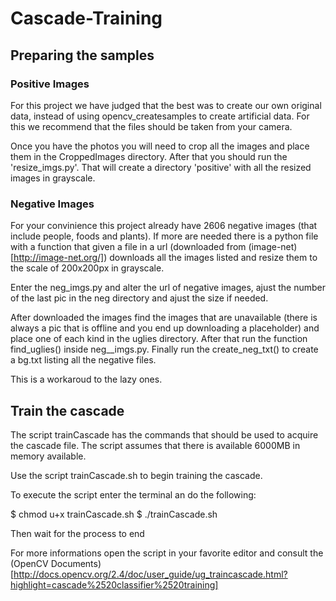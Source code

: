 # Cascade-Training

## Preparing the samples

### Positive Images

For this project we have judged that the best was to create our own original data, instead of using opencv_createsamples to create artificial data. 
For this we recommend that the files should be taken from your camera. 

Once you have the photos you will need to crop all the images and place them in the CroppedImages directory. After that you should run the 'resize_imgs.py'. That will create a directory 'positive' with all the resized images in grayscale.

### Negative Images

For your convinience this project already have 2606 negative images (that include people, foods and plants). If more are needed there is a python file with a function that given a file in a url (downloaded from (image-net)[http://image-net.org/]) downloads all the images listed and resize them to the scale of 200x200px in grayscale.

Enter the neg_imgs.py and alter the url of negative images, ajust the number of the last pic in the neg directory and ajust the size if needed.

After downloaded the images find the images that are unavailable (there is always a pic that is offline and you end up downloading a placeholder) and place one of each kind in the uglies directory. After that run the function find_uglies() inside neg__imgs.py. Finally run the create_neg_txt() to create a bg.txt listing all the negative files.

This is a workaroud to the lazy ones.

## Train the cascade

The script trainCascade has the commands that should be used to acquire the cascade file.
The script assumes that there is available 6000MB in memory available.

Use the script trainCascade.sh to begin training the cascade.

To execute the script enter the terminal an do the following:

$ chmod u+x trainCascade.sh
$ ./trainCascade.sh

Then wait for the process to end

For more informations open the script in your favorite editor and consult the (OpenCV Documents)[http://docs.opencv.org/2.4/doc/user_guide/ug_traincascade.html?highlight=cascade%2520classifier%2520training]
